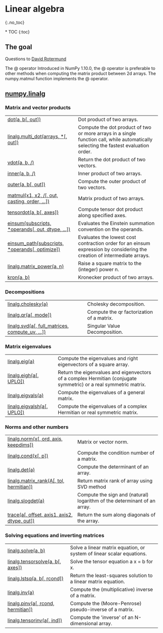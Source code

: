 # Linear algebra 
{:.no_toc}

<nav markdown="1" class="toc-class">
* TOC
{:toc}
</nav>

## The goal


Questions to [David Rotermund](mailto:davrot@uni-bremen.de)


The @ operator
Introduced in NumPy 1.10.0, the @ operator is preferable to other methods when computing the matrix product between 2d arrays. The numpy.matmul function implements the @ operator.

## [numpy.linalg](https://numpy.org/doc/stable/reference/routines.linalg.html)

### Matrix and vector products


|||
|---|---|
|[dot(a, b[, out])](https://numpy.org/doc/stable/reference/generated/numpy.dot.html#numpy.dot)|Dot product of two arrays.|
|[linalg.multi_dot(arrays, *[, out])](https://numpy.org/doc/stable/reference/generated/numpy.linalg.multi_dot.html#numpy.linalg.multi_dot)|Compute the dot product of two or more arrays in a single function call, while automatically selecting the fastest evaluation order.|
|[vdot(a, b, /)](https://numpy.org/doc/stable/reference/generated/numpy.vdot.html#numpy.vdot)|Return the dot product of two vectors.|
|[inner(a, b, /)](https://numpy.org/doc/stable/reference/generated/numpy.inner.html#numpy.inner)|Inner product of two arrays.|
|[outer(a, b[, out])](https://numpy.org/doc/stable/reference/generated/numpy.outer.html#numpy.outer)|Compute the outer product of two vectors.|
|[matmul(x1, x2, /[, out, casting, order, ...])](https://numpy.org/doc/stable/reference/generated/numpy.matmul.html#numpy.matmul)|Matrix product of two arrays.|
|[tensordot(a, b[, axes])](https://numpy.org/doc/stable/reference/generated/numpy.tensordot.html#numpy.tensordot)|Compute tensor dot product along specified axes.|
|[einsum(subscripts, *operands[, out, dtype, ...])](https://numpy.org/doc/stable/reference/generated/numpy.einsum.html#numpy.einsum)|Evaluates the Einstein summation convention on the operands.|
|[einsum_path(subscripts, *operands[, optimize])](https://numpy.org/doc/stable/reference/generated/numpy.einsum_path.html#numpy.einsum_path)|Evaluates the lowest cost contraction order for an einsum expression by considering the creation of intermediate arrays.|
|[linalg.matrix_power(a, n)](https://numpy.org/doc/stable/reference/generated/numpy.linalg.matrix_power.html#numpy.linalg.matrix_power)|Raise a square matrix to the (integer) power n.|
|[kron(a, b)](https://numpy.org/doc/stable/reference/generated/numpy.kron.html#numpy.kron)|Kronecker product of two arrays.|

### Decompositions

|||
|---|---|
|[linalg.cholesky(a)](https://numpy.org/doc/stable/reference/generated/numpy.linalg.cholesky.html#numpy.linalg.cholesky)|Cholesky decomposition.|
|[linalg.qr(a[, mode])](https://numpy.org/doc/stable/reference/generated/numpy.linalg.qr.html#numpy.linalg.qr)|Compute the qr factorization of a matrix.|
|[linalg.svd(a[, full_matrices, compute_uv, ...])](https://numpy.org/doc/stable/reference/generated/numpy.linalg.svd.html#numpy.linalg.svd)|Singular Value Decomposition.|

### Matrix eigenvalues

|||
|---|---|
|[linalg.eig(a)](https://numpy.org/doc/stable/reference/generated/numpy.linalg.eig.html#numpy.linalg.eig)|Compute the eigenvalues and right eigenvectors of a square array.|
|[linalg.eigh(a[, UPLO])](https://numpy.org/doc/stable/reference/generated/numpy.linalg.eigh.html#numpy.linalg.eigh)|Return the eigenvalues and eigenvectors of a complex Hermitian (conjugate symmetric) or a real symmetric matrix.|
|[linalg.eigvals(a)](https://numpy.org/doc/stable/reference/generated/numpy.linalg.eigvals.html#numpy.linalg.eigvals)|Compute the eigenvalues of a general matrix.|
|[linalg.eigvalsh(a[, UPLO])](https://numpy.org/doc/stable/reference/generated/numpy.linalg.eigvalsh.html#numpy.linalg.eigvalsh)|Compute the eigenvalues of a complex Hermitian or real symmetric matrix.|

### Norms and other numbers

|||
|---|---|
|[linalg.norm(x[, ord, axis, keepdims])](https://numpy.org/doc/stable/reference/generated/numpy.linalg.norm.html#numpy.linalg.norm)|Matrix or vector norm.|
|[linalg.cond(x[, p])](https://numpy.org/doc/stable/reference/generated/numpy.linalg.cond.html#numpy.linalg.cond)|Compute the condition number of a matrix.|
|[linalg.det(a)](https://numpy.org/doc/stable/reference/generated/numpy.linalg.det.html#numpy.linalg.det)|Compute the determinant of an array.|
|[linalg.matrix_rank(A[, tol, hermitian])](https://numpy.org/doc/stable/reference/generated/numpy.linalg.matrix_rank.html#numpy.linalg.matrix_rank)|Return matrix rank of array using SVD method|
|[linalg.slogdet(a)](https://numpy.org/doc/stable/reference/generated/numpy.linalg.slogdet.html#numpy.linalg.slogdet)|Compute the sign and (natural) logarithm of the determinant of an array.|
|[trace(a[, offset, axis1, axis2, dtype, out])](https://numpy.org/doc/stable/reference/generated/numpy.trace.html#numpy.trace)|Return the sum along diagonals of the array.|

### Solving equations and inverting matrices

|||
|---|---|
|[linalg.solve(a, b)](https://numpy.org/doc/stable/reference/generated/numpy.linalg.solve.html#numpy.linalg.solve)|Solve a linear matrix equation, or system of linear scalar equations.|
|[linalg.tensorsolve(a, b[, axes])](https://numpy.org/doc/stable/reference/generated/numpy.linalg.tensorsolve.html#numpy.linalg.tensorsolve)|Solve the tensor equation a x = b for x.|
|[linalg.lstsq(a, b[, rcond])](https://numpy.org/doc/stable/reference/generated/numpy.linalg.lstsq.html#numpy.linalg.lstsq)|Return the least-squares solution to a linear matrix equation.|
|[linalg.inv(a)](https://numpy.org/doc/stable/reference/generated/numpy.linalg.inv.html#numpy.linalg.inv)|Compute the (multiplicative) inverse of a matrix.|
|[linalg.pinv(a[, rcond, hermitian])](https://numpy.org/doc/stable/reference/generated/numpy.linalg.pinv.html#numpy.linalg.pinv)|Compute the (Moore-Penrose) pseudo-inverse of a matrix.|
|[linalg.tensorinv(a[, ind])](https://numpy.org/doc/stable/reference/generated/numpy.linalg.tensorinv.html#numpy.linalg.tensorinv)|Compute the 'inverse' of an N-dimensional array.|



